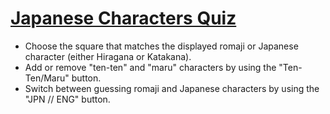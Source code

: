 <a href="https://bronsonavila.github.io/japanese-characters-quiz/">Japanese Characters Quiz</a>
===============================================================================================
+ Choose the square that matches the displayed romaji or Japanese character (either Hiragana or Katakana).
+ Add or remove "ten-ten" and "maru" characters by using the "Ten-Ten/Maru" button.
+ Switch between guessing romaji and Japanese characters by using the "JPN // ENG" button.
